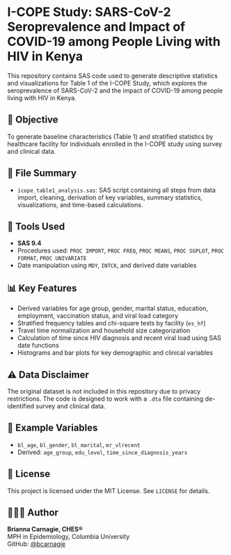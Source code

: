 # I-COPE Study: SARS-CoV-2 Seroprevalence and Impact of COVID-19 among People Living with HIV in Kenya

This repository contains SAS code used to generate descriptive statistics and visualizations for Table 1 of the I-COPE Study, which explores the seroprevalence of SARS-CoV-2 and the impact of COVID-19 among people living with HIV in Kenya.

## 📌 Objective
To generate baseline characteristics (Table 1) and stratified statistics by healthcare facility for individuals enrolled in the I-COPE study using survey and clinical data.

## 📂 File Summary
- `icope_table1_analysis.sas`: SAS script containing all steps from data import, cleaning, derivation of key variables, summary statistics, visualizations, and time-based calculations.

## 🧰 Tools Used
- **SAS 9.4** 
- Procedures used: `PROC IMPORT`, `PROC FREQ`, `PROC MEANS`, `PROC SGPLOT`, `PROC FORMAT`, `PROC UNIVARIATE`
- Date manipulation using `MDY`, `INTCK`, and derived date variables

## 📊 Key Features
- Derived variables for age group, gender, marital status, education, employment, vaccination status, and viral load category
- Stratified frequency tables and chi-square tests by facility (`es_hf`)
- Travel time normalization and household size categorization
- Calculation of time since HIV diagnosis and recent viral load using SAS date functions
- Histograms and bar plots for key demographic and clinical variables

## ⚠️ Data Disclaimer
The original dataset is not included in this repository due to privacy restrictions. The code is designed to work with a `.dta` file containing de-identified survey and clinical data.

## 🧪 Example Variables
- `bl_age`, `bl_gender`, `bl_marital`, `mr_vlrecent`
- Derived: `age_group`, `edu_level`, `time_since_diagnosis_years`

## 📄 License
This project is licensed under the MIT License. See `LICENSE` for details.

## 👩🏽‍💻 Author
**Brianna Carnagie, CHES®**  
MPH in Epidemiology, Columbia University  
GitHub: [@bcarnagie](https://github.com/bcarnagie)
